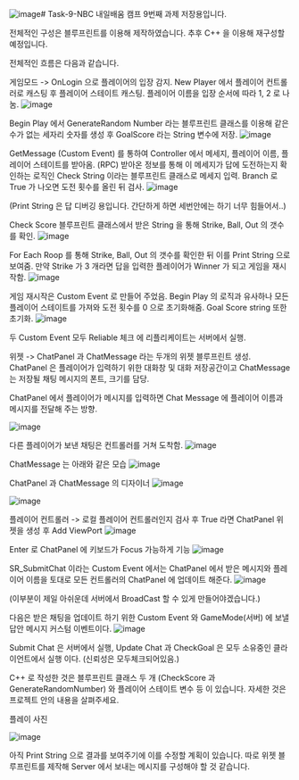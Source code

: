 ![image](https://github.com/user-attachments/assets/3118a7e8-aac7-48e1-9ea4-16c23124f806)# Task-9-NBC
내일배움 캠프 9번째 과제 저장용입니다.

전체적인 구성은 블루프린트를 이용해 제작하였습니다. 추후 C++ 을 이용해 재구성할 예정입니다.

전체적인 흐름은 다음과 같습니다.

게임모드 
-> OnLogin 으로 플레이어의 입장 감지. New Player 에서 플레이어 컨트롤러로 캐스팅 후 플레이어 스테이트 캐스팅. 플레이어 이름을 입장 순서에 따라 1, 2 로 나눔.
![image](https://github.com/user-attachments/assets/bdcb1bbc-32a2-416c-8ba8-037456221206)

Begin Play 에서 GenerateRandom Number 라는 블루프린트 클래스를 이용해 같은 수가 없는 세자리 숫자를 생성 후 GoalScore 라는 String 변수에 저장.
![image](https://github.com/user-attachments/assets/ada122b0-e133-45ce-86f7-bdbc1580d3da)

GetMessage (Custom Event) 를 통하여 Controller 에서 메세지, 플레이어 이름, 플레이어 스테이트를 받아옴. (RPC) 받아온 정보를 통해 이 메세지가 답에 도전하는지 확인하는 로직인 Check String 이라는 블루프린트 클래스로 메세지 입력. Branch 로 True 가 나오면 도전 횟수를 올린 뒤 검사.
![image](https://github.com/user-attachments/assets/98b5a7c3-f5e2-48d3-b9b6-33c75ef9967d)

(Print String 은 답 디버깅 용입니다. 간단하게 하면 세번안에는 하기 너무 힘들어서..)

Check Score 블루프린트 클래스에서 받은 String 을 통해 Strike, Ball, Out 의 갯수를 확인.
![image](https://github.com/user-attachments/assets/8f00016b-2a1b-4cd0-aa3a-7470def9b068)

For Each Roop 를 통해 Strike, Ball, Out 의 갯수를 확인한 뒤 이를 Print String 으로 보여줌. 만약 Strike 가 3 개라면 답을 입력한 플레이어가 Winner 가 되고 게임을 재시작함.
![image](https://github.com/user-attachments/assets/561b3e47-5e53-4e15-9fb6-b1f7b8209072)

게임 재시작은 Custom Event 로 만들어 주었음. Begin Play 의 로직과 유사하나 모든 플레이어 스테이트를 가져와 도전 횟수를 0 으로 초기화해줌. Goal Score string 또한 초기화.
![image](https://github.com/user-attachments/assets/3590cc7a-d61c-4033-bec0-cd7352197cb1)

두 Custom Event 모두 Reliable 체크 에 리플리케이트는 서버에서 실행.

위젯
-> ChatPanel 과 ChatMessage 라는 두개의 위젯 블루프린트 생성. ChatPanel 은 플레이어가 입력하기 위한 대화창 및 대화 저장공간이고 ChatMessage 는 저장될 채팅 메시지의 폰트, 크기를 담당.

ChatPanel 에서 플레이어가 메시지를 입력하면 Chat Message 에 플레이어 이름과 메시지를 전달해 주는 방향.

![image](https://github.com/user-attachments/assets/cefb70c0-445b-49b2-9891-d2f676e8c675)

다른 플레이어가 보낸 채팅은 컨트롤러를 거쳐 도착함.
![image](https://github.com/user-attachments/assets/87cce0bf-3e00-4423-a208-7428fb6db13a)

ChatMessage 는 아래와 같은 모습
![image](https://github.com/user-attachments/assets/5a50546c-54b4-440f-8845-f99b6b856146)

ChatPanel 과 ChatMessage 의 디자이너
![image](https://github.com/user-attachments/assets/1f98950d-ae31-4fd8-a0dc-45d45ae08828)

![image](https://github.com/user-attachments/assets/cbc435e0-861a-485f-843c-bd41083be640)

플레이어 컨트롤러
-> 로컬 플레이어 컨트롤러인지 검사 후 True 라면 ChatPanel 위젯을 생성 후 Add ViewPort
![image](https://github.com/user-attachments/assets/d09e206e-9b9d-40f6-a9ba-ed43b71a1462)

Enter 로 ChatPanel 에 키보드가 Focus 가능하게 기능
![image](https://github.com/user-attachments/assets/3f159f92-1a67-4809-afb0-905536271ecb)

SR_SubmitChat 이라는 Custom Event 에서는 ChatPanel 에서 받은 메시지와 플레이어 이름을 토대로 모든 컨트롤러의 ChatPanel 에 업데이트 해준다.
![image](https://github.com/user-attachments/assets/0515f145-71a6-49be-a2bf-1669ca78175a)

(이부분이 제일 아쉬운데 서버에서 BroadCast 할 수 있게 만들어야겠습니다.)


다음은 받은 채팅을 업데이트 하기 위한 Custom Event 와 GameMode(서버) 에 보낼 답안 메시지 커스텀 이벤트이다.
![image](https://github.com/user-attachments/assets/808c7dd1-e078-4251-8a65-360198c74c19)


Submit Chat 은 서버에서 실행, Update Chat 과 CheckGoal 은 모두 소유중인 클라이언트에서 실행 이다. (신뢰성은 모두체크되어있음.) 

C++ 로 작성한 것은 블루프린트 클래스 두 개 (CheckScore 과 GenerateRandomNumber) 와 플레이어 스테이트 변수 등 이 있습니다. 자세한 것은 프로젝트 안의 내용을 살펴주세요.

플레이 사진

![image](https://github.com/user-attachments/assets/d9d780d7-fcc7-4e55-babb-837510430a98)




아직 Print String 으로 결과를 보여주기에 이를 수정할 계획이 있습니다. 따로 위젯 블루프린트를 제작해 Server 에서 보내는 메시지를 구성해야 할 것 같습니다.
